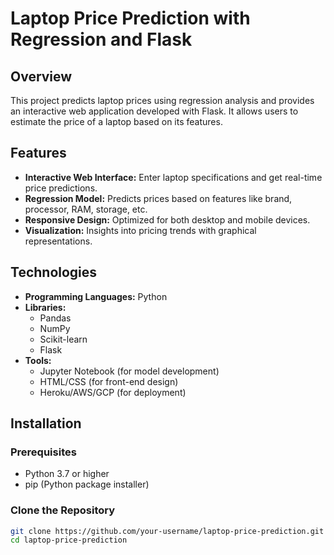 # Laptop Price Prediction with Regression and Flask

## Overview

This project predicts laptop prices using regression analysis and provides an interactive web application developed with Flask. It allows users to estimate the price of a laptop based on its features.

## Features

- **Interactive Web Interface:** Enter laptop specifications and get real-time price predictions.
- **Regression Model:** Predicts prices based on features like brand, processor, RAM, storage, etc.
- **Responsive Design:** Optimized for both desktop and mobile devices.
- **Visualization:** Insights into pricing trends with graphical representations.

## Technologies

- **Programming Languages:** Python
- **Libraries:**
  - Pandas
  - NumPy
  - Scikit-learn
  - Flask
- **Tools:**
  - Jupyter Notebook (for model development)
  - HTML/CSS (for front-end design)
  - Heroku/AWS/GCP (for deployment)

## Installation

### Prerequisites

- Python 3.7 or higher
- pip (Python package installer)

### Clone the Repository

```bash
git clone https://github.com/your-username/laptop-price-prediction.git
cd laptop-price-prediction
